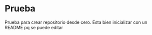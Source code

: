 # Prueba
Prueba para crear repositorio desde cero. Esta bien inicializar con un README pq se puede editar
